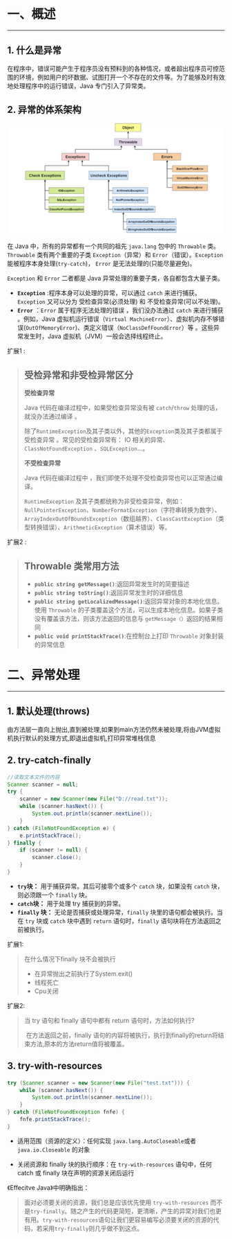 # 一、概述

***

## 1. 什么是异常

在程序中，错误可能产生于程序员没有预料到的各种情况，或者超出程序员可控范围的环境，例如用户的坏数据、试图打开一个不存在的文件等。为了能够及时有效地处理程序中的运行错误，Java 专门引入了异常类。

## 2. 异常的体系架构

![image-20210708001648038](.img/image-20210708001648038.png)

在 Java 中，所有的异常都有一个共同的祖先 `java.lang` 包中的 `Throwable` 类。`Throwable` 类有两个重要的子类 `Exception`（异常）和 `Error`（错误）。`Exception` 能被程序本身处理(`try-catch`)， `Error` 是无法处理的(只能尽量避免)。

`Exception` 和 `Error` 二者都是 Java 异常处理的重要子类，各自都包含大量子类。

- **`Exception`** :程序本身可以处理的异常，可以通过 `catch` 来进行捕获。`Exception` 又可以分为 受检查异常(必须处理) 和 不受检查异常(可以不处理)。
- **`Error`** ：`Error` 属于程序无法处理的错误 ，我们没办法通过 `catch` 来进行捕获 。例如，Java 虚拟机运行错误（`Virtual MachineError`）、虚拟机内存不够错误(`OutOfMemoryError`)、类定义错误（`NoClassDefFoundError`）等 。这些异常发生时，Java 虚拟机（JVM）一般会选择线程终止。

扩展1 :

>## 受检异常和非受检异常区分
>
>**受检查异常**
>
>Java 代码在编译过程中，如果受检查异常没有被 `catch`/`throw` 处理的话，就没办法通过编译 。
>
>除了`RuntimeException`及其子类以外，其他的`Exception`类及其子类都属于受检查异常 。常见的受检查异常有： IO 相关的异常、`ClassNotFoundException` 、`SQLException`...。
>
>**不受检查异常**
>
>Java 代码在编译过程中 ，我们即使不处理不受检查异常也可以正常通过编译。
>
>`RuntimeException` 及其子类都统称为非受检查异常，例如：`NullPointerException`、`NumberFormatException`（字符串转换为数字）、`ArrayIndexOutOfBoundsException`（数组越界）、`ClassCastException`（类型转换错误）、`ArithmeticException`（算术错误）等。

扩展2 :

>## Throwable 类常用方法
>
>- **`public string getMessage()`**:返回异常发生时的简要描述
>- **`public string toString()`**:返回异常发生时的详细信息
>- **`public string getLocalizedMessage()`**:返回异常对象的本地化信息。使用 `Throwable` 的子类覆盖这个方法，可以生成本地化信息。如果子类没有覆盖该方法，则该方法返回的信息与 `getMessage（）`返回的结果相同
>- **`public void printStackTrace()`**:在控制台上打印 `Throwable` 对象封装的异常信息

# 二、异常处理

***

## 1. 默认处理(throws)

由方法层一直向上抛出,直到被处理,如果到main方法仍然未被处理,将由JVM虚拟机执行默认的处理方式,即退出虚拟机,打印异常堆栈信息

## 2. try-catch-finally

```java
//读取文本文件的内容
Scanner scanner = null;
try {
    scanner = new Scanner(new File("D://read.txt"));
    while (scanner.hasNext()) {
        System.out.println(scanner.nextLine());
    }
} catch (FileNotFoundException e) {
    e.printStackTrace();
} finally {
    if (scanner != null) {
        scanner.close();
    }
}
```

- **`try`块：** 用于捕获异常。其后可接零个或多个 `catch` 块，如果没有 `catch` 块，则必须跟一个 `finally` 块。
- **`catch`块：** 用于处理 try 捕获到的异常。
- **`finally` 块：** 无论是否捕获或处理异常，`finally` 块里的语句都会被执行。当在 `try` 块或 `catch` 块中遇到 `return` 语句时，`finally` 语句块将在方法返回之前被执行。

扩展1:

>在什么情况下finally 块不会被执行
>
>+ 在异常抛出之前执行了System.exit()
>+ 线程死亡
>+ Cpu关闭

扩展2:

>当 try 语句和 finally 语句中都有 return 语句时，方法如何执行?
>
>​	在方法返回之前，finally 语句的内容将被执行，执行到finally的return将结束方法,原本的方法return值将被覆盖。

## 3. try-with-resources

```java
try (Scanner scanner = new Scanner(new File("test.txt"))) {
    while (scanner.hasNext()) {
        System.out.println(scanner.nextLine());
    }
} catch (FileNotFoundException fnfe) {
    fnfe.printStackTrace();
}
```

+ 适用范围（资源的定义）：任何实现 `java.lang.AutoCloseable`或者 `java.io.Closeable` 的对象

+ 关闭资源和 finally 块的执行顺序：在 `try-with-resources` 语句中，任何 catch 或 finally 块在声明的资源关闭后运行

《Effecitve Java》中明确指出：

> 面对必须要关闭的资源，我们总是应该优先使用 `try-with-resources` 而不是`try-finally`。随之产生的代码更简短，更清晰，产生的异常对我们也更有用。`try-with-resources`语句让我们更容易编写必须要关闭的资源的代码，若采用`try-finally`则几乎做不到这点。